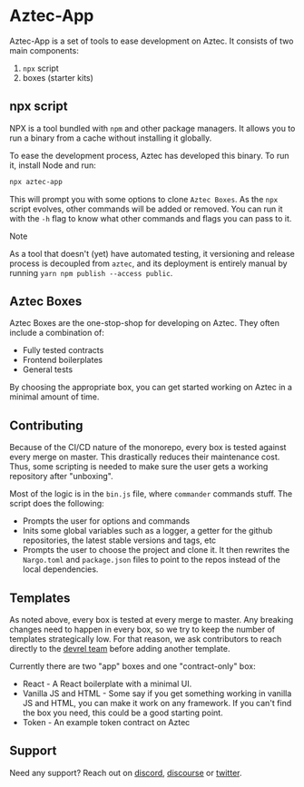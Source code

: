 # Aztec-App

Aztec-App is a set of tools to ease development on Aztec. It consists of two main components:

1. `npx` script
2. boxes (starter kits)

## npx script

NPX is a tool bundled with `npm` and other package managers. It allows you to run a binary from a cache without installing it globally.

To ease the development process, Aztec has developed this binary. To run it, install Node and run:

```bash
npx aztec-app
```

This will prompt you with some options to clone `Aztec Boxes`. As the `npx` script evolves, other commands will be added or removed. You can run it with the `-h` flag to know what other commands and flags you can pass to it.

> [!NOTE]
> As a tool that doesn't (yet) have automated testing, it versioning and release process is decoupled from `aztec`, and its deployment is entirely manual by running `yarn npm publish --access public`.

## Aztec Boxes

Aztec Boxes are the one-stop-shop for developing on Aztec. They often include a combination of:

- Fully tested contracts
- Frontend boilerplates
- General tests

By choosing the appropriate box, you can get started working on Aztec in a minimal amount of time.

## Contributing

Because of the CI/CD nature of the monorepo, every box is tested against every merge on master. This drastically reduces their maintenance cost. Thus, some scripting is needed to make sure the user gets a working repository after "unboxing".

Most of the logic is in the `bin.js` file, where `commander` commands stuff. The script does the following:

- Prompts the user for options and commands
- Inits some global variables such as a logger, a getter for the github repositories, the latest stable versions and tags, etc
- Prompts the user to choose the project and clone it. It then rewrites the `Nargo.toml` and `package.json` files to point to the repos instead of the local dependencies.

## Templates

As noted above, every box is tested at every merge to master. Any breaking changes need to happen in every box, so we try to keep the number of templates strategically low. For that reason, we ask contributors to reach directly to the [devrel team](https://github.com/orgs/AztecProtocol/teams/devrel) before adding another template.

Currently there are two "app" boxes and one "contract-only" box:

- React - A React boilerplate with a minimal UI.
- Vanilla JS and HTML - Some say if you get something working in vanilla JS and HTML, you can make it work on any framework. If you can't find the box you need, this could be a good starting point.
- Token - An example token contract on Aztec

## Support

Need any support? Reach out on [discord](https://discord.com/invite/aztec), [discourse](https://discourse.aztec.network/) or [twitter](https://twitter.com/aztecnetwork).
